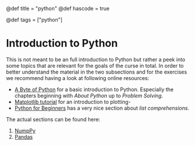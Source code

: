 @def title = "python"
@def hascode = true

@def tags = ["python"]

# Introduction to Python

This is not meant to be an full introduction to Python but rather a peek into some topics that are relevant for the goals of the curse in total. 
In order to better understand the material in the two subsections and for the exercises we recommend having a look at following online resources:

- [A Byte of Python](https://python.swaroopch.com/) for a basic introduction to Python. Especially the chapters beginning with _About Python_ up to _Problem Solving_.
- [Matplotlib tutorial](https://matplotlib.org/stable/tutorials/introductory/pyplot.html) for an introduction to plotting-
- [Python for Beginners](https://www.pythonforbeginners.com/basics/list-comprehensions-in-python) has a very nice section about _list comprehensions_.

The actual sections can be found here:
1. [NumpPy](/pages/python/numpy/) 
1. [Pandas](/pages/python/pandas/)

